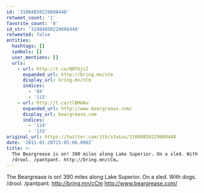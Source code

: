 ```yaml
---
id: '31004850229608448'
retweet_count: '1'
favorite_count: '0'
id_str: '31004850229608448'
retweeted: false
entities:
  hashtags: []
  symbols: []
  user_mentions: []
  urls:
    - url: http://t.co/B8YUjcI
      expanded_url: http://bring.mn/cCm
      display_url: bring.mn/cCm
      indices:
        - '94'
        - '113'
    - url: http://t.co/tlBMdAu
      expanded_url: http://www.beargrease.com/
      display_url: beargrease.com
      indices:
        - '114'
        - '133'
original_url: https://twitter.com/jth/status/31004850229608448
date: '2011-01-28T15:05:06.000Z'
title: >-
  The Beargrease is on! 390 miles along Lake Superior. On a sled. With dogs.
  /drool. /pantpant. http://bring.mn/cCm…
---
```


The Beargrease is on! 390 miles along Lake Superior. On a sled. With dogs. /drool. /pantpant. http://bring.mn/cCm http://www.beargrease.com/